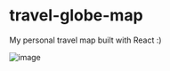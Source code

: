 # travel-globe-map

My personal travel map built with React :)

![image](https://github.com/user-attachments/assets/0e6d84cd-92b2-4e0e-9a72-062e5b4b7de0)
